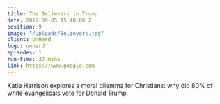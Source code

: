 ```yaml
---
title: The Believers in Trump
date: 2019-09-05 15:40:00 Z
position: 9
image: "/uploads/Believers.jpg"
client: UnHerd
logo: unherd
episodes: 1
run-time: 32 mins
link: https://www.google.com
---
```


Katie Harrison explores a moral dilemma for Christians: why did 80% of white evangelicals vote for Donald Trump